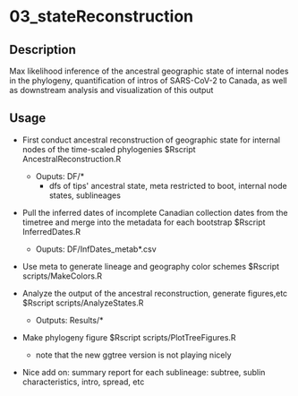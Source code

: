 # 03_stateReconstruction

## Description
Max likelihood inference of the ancestral geographic state of internal nodes in the phylogeny, quantification of intros of SARS-CoV-2 to Canada, as well as downstream analysis and visualization of this output

## Usage
* First conduct ancestral reconstruction of geographic state for internal nodes of the time-scaled phylogenies
    $Rscript AncestralReconstruction.R <tree folder in> <clean meta in>
    * Ouputs: DF/* 
        * dfs of tips' ancestral state, meta restricted to boot, internal node states, sublineages

* Pull the inferred dates of incomplete Canadian collection dates from the timetree and merge into the metadata for each bootstrap
    $Rscript InferredDates.R <tree folder in> 
    * Ouputs: DF/InfDates_metab*.csv 

* Use meta to generate lineage and geography color schemes
    $Rscript scripts/MakeColors.R 

* Analyze the output of the ancestral reconstruction, generate figures,etc
    $Rscript scripts/AnalyzeStates.R
    * Outputs: Results/*
    
* Make phylogeny figure
    $Rscript scripts/PlotTreeFigures.R
    * note that the new ggtree version is not playing nicely

* Nice add on: summary report for each sublineage: subtree, sublin characteristics, intro, spread, etc

